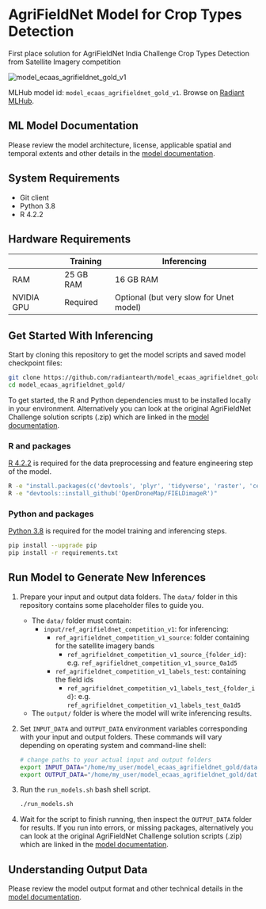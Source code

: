 # AgriFieldNet Model for Crop Types Detection

First place solution for AgriFieldNet India Challenge Crop Types Detection from Satellite Imagery competition

![model_ecaas_agrifieldnet_gold_v1](https://radiantmlhub.blob.core.windows.net/frontend-dataset-images/ref_agrifieldnet_competition_v1.png)

MLHub model id: `model_ecaas_agrifieldnet_gold_v1`. Browse on [Radiant MLHub](https://mlhub.earth/model/model_ecaas_agrifieldnet_gold_v1).

## ML Model Documentation

Please review the model architecture, license, applicable spatial and temporal extents
and other details in the [model documentation](/docs/index.md).

## System Requirements

* Git client
* Python 3.8
* R 4.2.2

## Hardware Requirements

||Training|Inferencing|
|---|-----------|--------|
|RAM|25 GB RAM | 16 GB RAM|
|NVIDIA GPU| Required | Optional (but very slow for Unet model)|

## Get Started With Inferencing

Start by cloning this repository to get the model scripts and saved model
checkpoint files:

```bash
git clone https://github.com/radiantearth/model_ecaas_agrifieldnet_gold.git
cd model_ecaas_agrifieldnet_gold/
```

To get started, the R and Python dependencies must to be installed locally in
your environment. Alternatively you can look at the original AgriFieldNet
Challenge solution scripts (.zip) which are linked in the [model
documentation](./docs/index.md).

### R and packages

[R 4.2.2](https://www.r-project.org/) is required for the data preprocessing and
feature engineering step of the model.

```bash
R -e "install.packages(c('devtools', 'plyr', 'tidyverse', 'raster', 'celestial', 'caret', 'fastICA', 'SOAR', 'RStoolbox', 'jsonlite', 'data.table', 'spdep'))"
R -e "devtools::install_github('OpenDroneMap/FIELDimageR')"
```

### Python and packages

[Python 3.8](https://www.python.org/) is required for the model training and inferencing steps.

```bash
pip install --upgrade pip
pip install -r requirements.txt
```

## Run Model to Generate New Inferences

1. Prepare your input and output data folders. The `data/` folder in this repository
    contains some placeholder files to guide you.

    * The `data/` folder must contain:
        * `input/ref_agrifieldnet_competition_v1`: for inferencing:
            * `ref_agrifieldnet_competition_v1_source`: folder containing for the satellite imagery bands
                * `ref_agrifieldnet_competition_v1_source_{folder_id}`: e.g. `ref_agrifieldnet_competition_v1_source_0a1d5`
            * `ref_agrifieldnet_competition_v1_labels_test`: containing the field ids
                * `ref_agrifieldnet_competition_v1_labels_test_{folder_id}`: e.g. `ref_agrifieldnet_competition_v1_labels_test_0a1d5`
    * The `output/` folder is where the model will write inferencing results.

2. Set `INPUT_DATA` and `OUTPUT_DATA` environment variables corresponding with
    your input and output folders. These commands will vary depending on operating
    system and command-line shell:

    ```bash
    # change paths to your actual input and output folders
    export INPUT_DATA="/home/my_user/model_ecaas_agrifieldnet_gold/data/input/"
    export OUTPUT_DATA="/home/my_user/model_ecaas_agrifieldnet_gold/data/output/"
    ```

3. Run the `run_models.sh` bash shell script.

    ```bash
    ./run_models.sh
    ```

4. Wait for the script to finish running, then inspect the `OUTPUT_DATA` folder
for results. If you run into errors, or missing packages, alternatively you can look at the
original AgriFieldNet Challenge solution scripts (.zip) which are linked in the
[model documentation](./docs/index.md).

## Understanding Output Data

Please review the model output format and other technical details in the [model
documentation](/docs/index.md).
